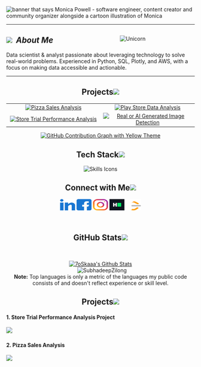 <img src="https://i.pinimg.com/originals/ca/26/2e/ca262e0354eea311c41134c3e4bc3bc2.gif" alt="banner that says Monica Powell - software engineer, content creator and community organizer alongside a cartoon illustration of Monica">
<hr> <!-- Adds a line to separate sections -->

<div>
  <img align="right" width="200px" alt="Unicorn" src="https://media2.giphy.com/media/v1.Y2lkPTc5MGI3NjExa2h6YTl3N3pybnZjZ29nYzl2cnRrbGo2Y3NtNHg3ajlxa2U1aDllNiZlcD12MV9pbnRlcm5hbF9naWZfYnlfaWQmY3Q9Zw/OptBjRF0RfKG4vzWLy/giphy.gif">
  
  <h2 id="about-me">
    <img src="https://media.giphy.com/media/ObNTw8Uzwy6KQ/giphy.gif" width="30px">
    &nbsp;<em><strong>About Me</strong></em>
  </h2>
  
  <p>Data scientist & analyst passionate about leveraging technology to solve real-world problems. Experienced in Python, SQL, Plotly, and AWS, with a focus on making data accessible and actionable.</p>
</div>

<hr> <!-- Adds another line for separation -->
<h2 align="center" id="tech-stack">Projects<img src="https://media2.giphy.com/media/QssGEmpkyEOhBCb7e1/giphy.gif?cid=ecf05e47a0n3gi1bfqntqmob8g9aid1oyj2wr3ds3mg700bl&amp;rid=giphy.gif" width="32px"></h2>
<div align="center">
  <table>
    <tr>
      <td width="50%" align="center">
        <a href="https://github.com/Bubu02/Pizza_Sales_Analysis.git">
          <img src="https://github-readme-stats.vercel.app/api/pin/?username=Bubu02&repo=Pizza_Sales_Analysis&theme=highcontrast" alt="Pizza Sales Analysis">
          <br>
        </a>
      </td>
      <td width="50%" align="center">
        <a href="https://github.com/Bubu02/Play_Store_Data_Analysis.git">
          <img src="https://github-readme-stats.vercel.app/api/pin/?username=Bubu02&repo=Play_Store_Data_Analysis&theme=highcontrast" alt="Play Store Data Analysis">
          <br>
        </a>
      </td>
    </tr>
    <tr>
      <td width="50%" align="center">
        <a href="https://github.com/Bubu02/Store_Trial_Performance_Analysis_Project.git">
          <img src="https://github-readme-stats.vercel.app/api/pin/?username=Bubu02&repo=Store_Trial_Performance_Analysis_Project&theme=highcontrast" alt="Store Trial Performance Analysis">
          <br>
        </a>
      </td>
      <td width="50%" align="center">
        <a href="https://github.com/Bubu02/Real_or_AI_Generated_Image_Detection.git">
          <img src="https://github-readme-stats.vercel.app/api/pin/?username=Bubu02&repo=Real_or_AI_Generated_Image_Detection&theme=highcontrast" alt="Real or AI Generated Image Detection">
          <br>
        </a>
      </td>
    </tr>
  </table>
</div>

<!-- Yellow Contribution Calendar -->
<p align="center">
  <a href="https://github.com/Bubu02">
    <img src="https://github-readme-activity-graph.vercel.app/graph?username=Bubu02&bg_color=000000&color=FFFF00&line=FFDD00&point=FFFF00&area=true&hide_border=true" alt="GitHub Contribution Graph with Yellow Theme">
  </a>
</p>

<h2 align="center" id="tech-stack">Tech Stack<img src="https://media2.giphy.com/media/QssGEmpkyEOhBCb7e1/giphy.gif?cid=ecf05e47a0n3gi1bfqntqmob8g9aid1oyj2wr3ds3mg700bl&amp;rid=giphy.gif" width="32px"></h2>
<div align="center">
  <img src="https://skillicons.dev/icons?i=python,sqlite,tensorflow,sklearn,ubuntu,powershell,postgres,opencv,mysql,git,docker,aws" alt="Skills Icons" />
</div>
<h2 align="center" id="tech-stack">Connect with Me<img src="https://media.giphy.com/media/iY8CRBdQXODJSCERIr/giphy.gif" width="30px"></h2>
<p align="center">
<a href="https://www.linkedin.com/in/satya04/" target="blank"><img align="center" src="https://raw.githubusercontent.com/SubhadeepZilong/SubhadeepZilong/main/icons/Social/linked-in-alt.svg" alt="subhadeep-chakraborty-b341a8191" height="30" width="40"></a>
<a href="https://www.facebook.com/satyaprakash.mohanty.336" target="blank"><img align="center" src="https://raw.githubusercontent.com/SubhadeepZilong/SubhadeepZilong/main/icons/Social/facebook.svg" alt="subhadeep.chakraborty.555" height="30" width="40"></a>
<a href="https://www.linkedin.com/in/satya04/" target="blank"><img align="center" src="https://raw.githubusercontent.com/SubhadeepZilong/SubhadeepZilong/main/icons/Social/instagram.svg" alt="subhadeepzilong" height="30" width="40"></a>
<a href="https://www.hackerrank.com/profile/mebubu03" target="blank"><img align="center" src="https://raw.githubusercontent.com/SubhadeepZilong/SubhadeepZilong/main/icons/Social/hackerrank.svg" alt="subhadeepchakra3" height="30" width="40"></a>
<a href="https://leetcode.com/u/Bubu02/" target="blank"><img align="center" src="https://raw.githubusercontent.com/SubhadeepZilong/SubhadeepZilong/main/icons/Social/leet-code.svg" alt="subhadeepchakraborty555" height="30" width="40"></a>
</p>
<br>

<h2 align="center" id="tech-stack">GitHub Stats<img src="https://media2.giphy.com/media/QssGEmpkyEOhBCb7e1/giphy.gif?cid=ecf05e47a0n3gi1bfqntqmob8g9aid1oyj2wr3ds3mg700bl&amp;rid=giphy.gif" width="32px"></h2>
  <br>
  <p align="center">
    <a href="https://github.com/anuraghazra/github-readme-stats"><img alt="7oSkaaa's Github Stats" src="https://github-readme-stats.vercel.app/api?username=Bubu02&amp;show_icons=true&amp;count_private=true&amp;theme=highcontrast" height="192px"></a>
<br>
  &nbsp;
	  <img src="https://github-readme-stats.vercel.app/api/top-langs?username=Bubu02&amp;langs_count=10&amp;show_icons=true&amp;locale=en&amp;layout=compact&amp;theme=highcontrast" alt="SubhadeepZilong" height="192px">
  <br>
  <b>Note:</b> Top languages is only a metric of the languages my public code consists of and doesn't reflect experience or skill level.
  </p>

<h2 align="center" id="tech-stack">Projects<img src="https://media2.giphy.com/media/QssGEmpkyEOhBCb7e1/giphy.gif?cid=ecf05e47a0n3gi1bfqntqmob8g9aid1oyj2wr3ds3mg700bl&amp;rid=giphy.gif" width="32px"></h2>
<h4>1. Store Trial Performance Analysis Project
 </h4>
<p><a href="https://github.com/Bubu02/Store_Trial_Performance_Analysis_Project.git" target="blank"><img src="https://github.com/user-attachments/assets/c5edefff-34f2-4f97-ac57-35bf6ae3a6b1"></a></p>
<h4>2. Pizza Sales Analysis </h4>
<p><a href="https://github.com/Bubu02/Pizza_Sales_Analysis.git" target="blank"><img src="https://github.com/user-attachments/assets/22d17e46-fba2-4645-a69b-19b2a20ada4c"></a></p>
